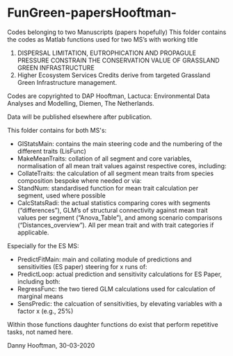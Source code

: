 # FunGreen-papersHooftman-
Codes belonging to two Manuscripts (papers hopefully)
This folder contains the codes as Matlab functions used for two MS’s  with working title 
1.	DISPERSAL LIMITATION, EUTROPHICATION AND PROPAGULE PRESSURE CONSTRAIN THE CONSERVATION VALUE OF GRASSLAND GREEN INFRASTRUCTURE
2.	Higher Ecosystem Services Credits derive from targeted Grassland Green Infrastructure management.

Codes are copyrighted to DAP Hooftman, Lactuca: Environmental Data Analyses and Modelling, Diemen, The Netherlands.  

Data will be published elsewhere after publication.

This folder contains for both MS's:
-	GIStatsMain: contains the main steering code and the numbering of the different traits (LisFunc)
-	MakeMeanTraits: collation of all segment and core variables, normalisation of all mean trait values against respective cores, including:
  - CollateTraits: the calculation of all segment mean traits from species composition bespoke where needed or via:
  - StandNum: standardised function for mean trait calculation per segment, used where possible
-	CalcStatsRadi: the actual statistics comparing cores with segments (“differences”), GLM’s of structural connectivity against mean trait values per segment (“Anova_Table”), and among scenario comparisons (“Distances_overview”). All per mean trait and with trait categories if applicable.

Especially for the ES MS:
-	PredictFitMain: main and collating module of predictions and sensitivities (ES paper) steering for x runs of:
-	PredictLoop: actual prediction and sensitivity calculations for ES Paper, including both:
  -	RegressFunc: the two tiered  GLM calculations used for calculation of marginal means 
  - SensPredic: the calcuation of sensitivities, by elevating variables with a factor x (e.g., 25%)  
  
Within those functions daughter functions do exist that perform repetitive tasks, not named here.

Danny Hooftman, 30-03-2020
